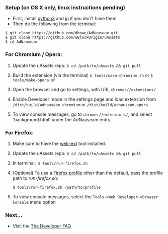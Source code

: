 ### Setup (on OS X  only, linux instructions pending)

* First, install [python3](https://docs.python-guide.org/starting/install3/osx/) and [jq](https://stedolan.github.io/jq/) if you don't have them 
* Then do the following from the terminal:
```
$ git clone https://github.com/dhowe/AdNauseam.git
$ git clone https://github.com/uBlockOrigin/uAssets
$ cd AdNauseam
```

### For Chromium / Opera:

1. Update the uAssets repo:
```$ cd /path/to/uAssets && git pull```

1. Build the extension (via the terminal)
```$ tools/make-chromium.sh```
or 
```$ tools/make-opera.sh```

1. Open the browser and go to settings, with URL ```chrome://extensions/```

1. Enable Developer mode in the settings page and load extension from ```/dist/build/adnauseam.chromium``` or ```/dist/build/adnauseam.opera```

1. To view console messages, go to ```chrome://extensions/```, and select 'background.html' under the AdNauseam entry

<!--
### For Firefox:

  _Note: [Developer](https://www.mozilla.org/en-US/firefox/developer/) builds are now required for development_

1. Open Firefox with the profile you intend to use, then go to ```about:config```, then set ```xpinstall.signatures.required``` to false     
(Make sure that you open the profile manually rather than open it through $ tools/run-ff.sh. Nothing is saved in profiles opened through jpm)

2. Make sure you have [jpm](https://www.npmjs.com/package/jpm) installed

3. In terminal:` $ tools/run-ff.sh`

  _Note: If your Firefox dev version is not in the usual location, you will need to change FIREFOX_BIN in 'tools/run-ff.sh'_

4. (Optional) To use a [Firefox profile](https://support.mozilla.org/en-US/kb/profile-manager-create-and-remove-firefox-profiles) other than the default, pass the profile path to _run-ff.sh_:

    ````$ tools/run-ff.sh /path/to/profile```` 

5. To view console messages, select the ```Tools->Web Developer->Browser Console``` menu option

-->

### For Firefox:

1. Make sure to have the [web-ext](https://developer.mozilla.org/en-US/Add-ons/WebExtensions/Getting_started_with_web-ext) tool installed. 

1. Update the uAssets repo:
```$ cd /path/to/uAssets && git pull```

2. In terminal:` $ tools/run-firefox.sh`

3. (Optional) To use a [Firefox profile](https://support.mozilla.org/en-US/kb/profile-manager-create-and-remove-firefox-profiles) other than the default, pass the profile path to _run-firefox.sh_:

    ````$ tools/run-firefox.sh /path/to/profile```` 

4. To view console messages, select the ```Tools->Web Developer->Browser Console``` menu option



### Next...

- Visit the [The Developer FAQ](https://github.com/dhowe/AdNauseam/wiki/Developer-FAQ)



